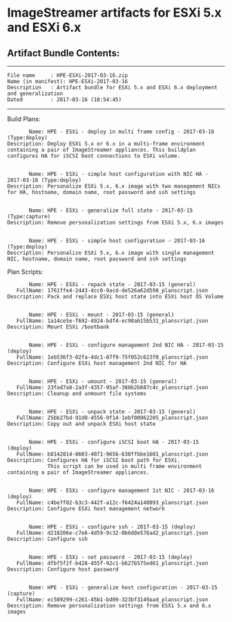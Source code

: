 # ImageStreamer artifacts for ESXi 5.x and ESXi 6.x

## Artifact Bundle Contents:


--------------------------------------------------------------------------------
	File name	  : HPE-ESXi-2017-03-16.zip
	Name (in manifest): HPE-ESXi-2017-03-16
	Description	  : Artifact bundle for ESXi 5.x and ESXi 6.x deployment and generalization
	Dated		  : 2017-03-16 (18:54:45)
--------------------------------------------------------------------------------

Build Plans:

	       Name: HPE - ESXi - deploy in multi frame config - 2017-03-16 (Type:deploy)
	Description: Deploy ESXi 5.x or 6.x in a multi-frame environment containing a pair of ImageStreamer appliances. This buildplan configures HA for iSCSI boot connections to ESXi volume.


	       Name: HPE - ESXi - simple host configuration with NIC HA - 2017-03-16 (Type:deploy)
	Description: Personalize ESXi 5.x, 6.x image with two management NICs for HA, hostname, domain name, root password and ssh settings


	       Name: HPE - ESXi - generalize full state - 2017-03-15 (Type:capture)
	Description: Remove personalization settings from ESXi 5.x, 6.x images


	       Name: HPE - ESXi - simple host configuration - 2017-03-16 (Type:deploy)
	Description: Personalize ESXi 5.x, 6.x image with single management NIC, hostname, domain name, root password and ssh settings



Plan Scripts:

	       Name: HPE - ESXi - repack state - 2017-03-15 (general)
	   FullName: 1761ffe4-2443-4cc0-9acd-de526a62d598_planscript.json
	Description: Pack and replace ESXi host state into ESXi host OS Volume


	       Name: HPE - ESXi - mount - 2017-03-15 (general)
	   FullName: 1a14ce5e-f692-4924-bdf4-ec98a615b531_planscript.json
	Description: Mount ESXi /bootbank


	       Name: HPE - ESXi - configure management 2nd NIC HA - 2017-03-15 (deploy)
	   FullName: 1eb536f3-02fa-4dc1-87f9-75f052c623f0_planscript.json
	Description: Configure ESXi host management 2nd NIC for HA


	       Name: HPE - ESXi - umount - 2017-03-15 (general)
	   FullName: 23fad7a8-2a3f-4357-95af-388b2b687c4c_planscript.json
	Description: Cleanup and unmount file systems


	       Name: HPE - ESXi - unpack state - 2017-03-15 (general)
	   FullName: 25bb27bd-91d0-4556-9f14-1ebf00962205_planscript.json
	Description: Copy out and unpack ESXi host state


	       Name: HPE - ESXi - configure iSCSI boot HA - 2017-03-15 (deploy)
	   FullName: b8142814-0603-4071-9656-630ffbbe1601_planscript.json
	Description: Configures HA for iSCSI boot path for ESXi. 
	             This script can be used in multi frame environment containing a pair of ImageStreamer appliances.


	       Name: HPE - ESXi - configure management 1st NIC - 2017-03-16 (deploy)
	   FullName: c4be7f02-b3c3-442f-a12c-f6424a140093_planscript.json
	Description: Configure ESXi host management network


	       Name: HPE - ESXi - configure ssh - 2017-03-15 (deploy)
	   FullName: d218206e-c7e6-4d59-9c32-0b6d0e576ad2_planscript.json
	Description: Configure ssh


	       Name: HPE - ESXi - set password - 2017-03-15 (deploy)
	   FullName: dfbf5f2f-b428-455f-92c1-b627b575ed61_planscript.json
	Description: Configure host password


	       Name: HPE - ESXi - generalize host configuration - 2017-03-15 (capture)
	   FullName: ec589299-c261-45b1-bd09-323bf3149aad_planscript.json
	Description: Remove personalization settings from ESXi 5.x and 6.x images


